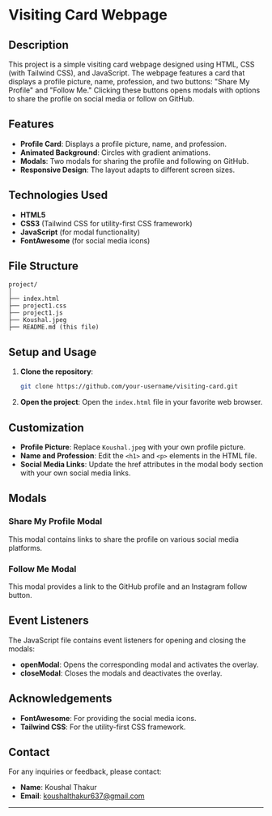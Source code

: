 # Visiting Card Webpage

## Description
This project is a simple visiting card webpage designed using HTML, CSS (with Tailwind CSS), and JavaScript. The webpage features a card that displays a profile picture, name, profession, and two buttons: "Share My Profile" and "Follow Me." Clicking these buttons opens modals with options to share the profile on social media or follow on GitHub. 

## Features
- **Profile Card**: Displays a profile picture, name, and profession.
- **Animated Background**: Circles with gradient animations.
- **Modals**: Two modals for sharing the profile and following on GitHub.
- **Responsive Design**: The layout adapts to different screen sizes.

## Technologies Used
- **HTML5**
- **CSS3** (Tailwind CSS for utility-first CSS framework)
- **JavaScript** (for modal functionality)
- **FontAwesome** (for social media icons)

## File Structure
```
project/
│
├── index.html
├── project1.css
├── project1.js
├── Koushal.jpeg
├── README.md (this file)
```

## Setup and Usage
1. **Clone the repository**:
   ```sh
   git clone https://github.com/your-username/visiting-card.git
   ```

2. **Open the project**:
   Open the `index.html` file in your favorite web browser.

## Customization
- **Profile Picture**: Replace `Koushal.jpeg` with your own profile picture.
- **Name and Profession**: Edit the `<h1>` and `<p>` elements in the HTML file.
- **Social Media Links**: Update the href attributes in the modal body section with your own social media links.

## Modals
### Share My Profile Modal
This modal contains links to share the profile on various social media platforms.

### Follow Me Modal
This modal provides a link to the GitHub profile and an Instagram follow button.

## Event Listeners
The JavaScript file contains event listeners for opening and closing the modals:
- **openModal**: Opens the corresponding modal and activates the overlay.
- **closeModal**: Closes the modals and deactivates the overlay.

## Acknowledgements
- **FontAwesome**: For providing the social media icons.
- **Tailwind CSS**: For the utility-first CSS framework.

## Contact
For any inquiries or feedback, please contact:
- **Name**: Koushal Thakur
- **Email**: koushalthakur637@gmail.com

---
